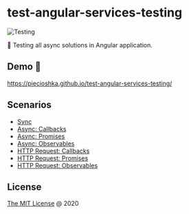 # test-angular-services-testing

![Testing](https://github.com/piecioshka/test-angular-services-testing/workflows/Testing/badge.svg?branch=master)

📒 Testing all async solutions in Angular application.

## Demo 🎉

<https://piecioshka.github.io/test-angular-services-testing/>

## Scenarios

* [Sync][1]
* [Async: Callbacks][2]
* [Async: Promises][3]
* [Async: Observables][4]
* [HTTP Request: Callbacks][5]
* [HTTP Request: Promises][6]
* [HTTP Request: Observables][7]

## License

[The MIT License](http://piecioshka.mit-license.org) @ 2020

[1]: https://github.com/piecioshka/test-angular-services-testing/blob/master/src/app/photos.service.spec.ts#L35
[2]: https://github.com/piecioshka/test-angular-services-testing/blob/master/src/app/photos.service.spec.ts#L42
[3]: https://github.com/piecioshka/test-angular-services-testing/blob/master/src/app/photos.service.spec.ts#L51
[4]: https://github.com/piecioshka/test-angular-services-testing/blob/master/src/app/photos.service.spec.ts#L65
[5]: https://github.com/piecioshka/test-angular-services-testing/blob/master/src/app/photos.service.spec.ts#L84
[6]: https://github.com/piecioshka/test-angular-services-testing/blob/master/src/app/photos.service.spec.ts#L102
[7]: https://github.com/piecioshka/test-angular-services-testing/blob/master/src/app/photos.service.spec.ts#L122
